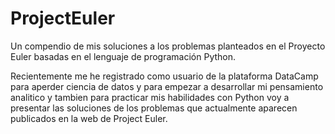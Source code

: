 # ProjectEuler
Un compendio de mis soluciones a los problemas planteados en el Proyecto Euler basadas en el lenguaje de programación Python.

Recientemente me he registrado como usuario de la plataforma DataCamp para aperder ciencia de datos y para empezar a desarrollar mi pensamiento analitico y tambien para practicar mis habilidades con Python voy a presentar las soluciones de los problemas que actualmente aparecen publicados en la web de Project Euler.


